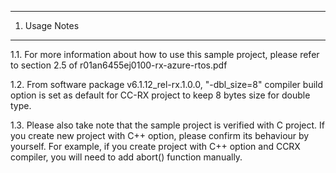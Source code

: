 ---------------
1. Usage Notes
---------------
1.1. For more information about how to use this sample project, 
please refer to section 2.5 of r01an6455ej0100-rx-azure-rtos.pdf

1.2. From software package v6.1.12_rel-rx.1.0.0, "-dbl_size=8" compiler build option is set as default for CC-RX project 
to keep 8 bytes size for double type.

1.3. Please also take note that the sample project is verified with C project.
If you create new project with C++ option, please confirm its behaviour by yourself.
For example, if you create project with C++ option and CCRX compiler, you will need to add abort() function manually.
